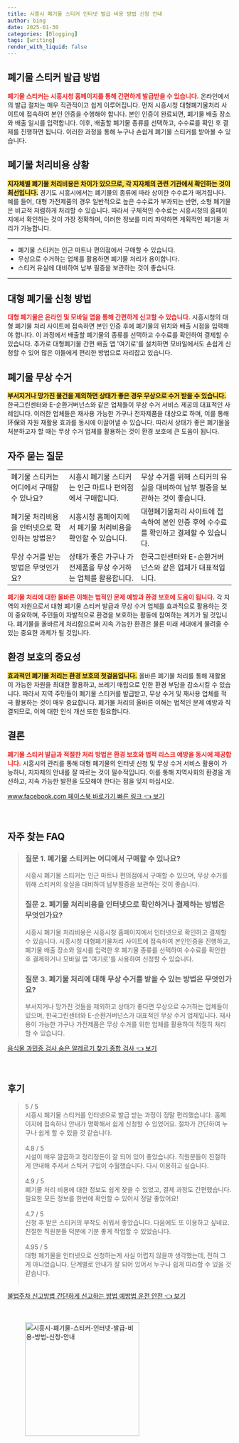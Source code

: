 ```yaml
---
title: 시흥시 폐기물 스티커 인터넷 발급 비용 방법 신청 안내
author: bing
date: 2025-01-30
categories: [Blogging]
tags: [writing]
render_with_liquid: false
---
```



<h2 id='폐기물_스티커_발급_방법'>폐기물 스티커 발급 방법</h2>

<p><b><span style="color: #ee2323;">폐기물 스티커는 시흥시청 홈페이지를 통해 간편하게 발급받을 수 있습니다.</span></b> 온라인에서의 발급 절차는 매우 직관적이고 쉽게 이루어집니다. 먼저 시흥시청 대형폐기물처리 사이트에 접속하여 본인 인증을 수행해야 합니다. 본인 인증이 완료되면, 폐기물 배출 장소와 배출 일시를 입력합니다. 이후, 배출할 폐기물 종류를 선택하고, 수수료를 확인 후 결제를 진행하면 됩니다. 이러한 과정을 통해 누구나 손쉽게 폐기물 스티커를 받아볼 수 있습니다.</p>

<h2 id='폐기물_처리비용_상황'>폐기물 처리비용 상황</h2>

<p><b><span style="background-color: #ffe066;">지자체별 폐기물 처리비용은 차이가 있으므로, 각 지자체의 관련 기관에서 확인하는 것이 최선입니다.</span></b> 경기도 시흥시에서는 폐기물의 종류에 따라 상이한 수수료가 매겨집니다. 예를 들어, 대형 가전제품의 경우 일반적으로 높은 수수료가 부과되는 반면, 소형 폐기물은 비교적 저렴하게 처리할 수 있습니다. 따라서 구체적인 수수료는 시흥시청의 홈페이지에서 확인하는 것이 가장 정확하며, 이러한 정보를 미리 파악하면 계획적인 폐기물 처리가 가능합니다.</p>

<hr />

<ul>
    <li>폐기물 스티커는 인근 마트나 편의점에서 구매할 수 있습니다.</li>
    <li>무상으로 수거하는 업체를 활용하면 폐기물 처리가 용이합니다.</li>
    <li>스티커 유실에 대비하여 납부 필증을 보관하는 것이 좋습니다.</li>
</ul>

<hr />

<h2 id='대형_폐기물_신청'>대형 폐기물 신청 방법</h2>

<p><b><span style="color: #ee2323;">대형 폐기물은 온라인 및 모바일 앱을 통해 간편하게 신고할 수 있습니다.</span></b> 시흥시청의 대형 폐기물 처리 사이트에 접속하면 본인 인증 후에 폐기물의 위치와 배출 시점을 입력해야 합니다. 이 과정에서 배출할 폐기물의 종류를 선택하고 수수료를 확인하여 결제할 수 있습니다. 추가로 대형폐기물 간편 배출 앱 '여기로'를 설치하면 모바일에서도 손쉽게 신청할 수 있어 많은 이들에게 편리한 방법으로 자리잡고 있습니다.</p>

<h2 id='폐기물_무상_수거'>폐기물 무상 수거</h2>

<p><b><span style="background-color: #ffe066;">부서지거나 망가진 물건을 제외하면 상태가 좋은 경우 무상으로 수거 받을 수 있습니다.</span></b> 한국그린센터와 E-순환거버넌스와 같은 업체들이 무상 수거 서비스 제공의 대표적인 사례입니다. 이러한 업체들은 재사용 가능한 가구나 전자제품을 대상으로 하며, 이를 통해环保와 자원 재활용 효과를 동시에 이끌어낼 수 있습니다. 따라서 상태가 좋은 폐기물을 처분하고자 할 때는 무상 수거 업체를 활용하는 것이 환경 보호에 큰 도움이 됩니다.</p>

<h2 id='자주_묻는_질문'>자주 묻는 질문</h2>

<table>
    <tr>
        <td>폐기물 스티커는 어디에서 구매할 수 있나요?</td>
        <td>시흥시 폐기물 스티커는 인근 마트나 편의점에서 구매합니다.</td>
        <td>무상 수거를 위해 스티커의 유실을 대비하여 납부 필증을 보관하는 것이 좋습니다.</td>
    </tr>
    <tr>
        <td>폐기물 처리비용을 인터넷으로 확인하는 방법은?</td>
        <td>시흥시청 홈페이지에서 폐기물 처리비용을 확인할 수 있습니다.</td>
        <td>대형폐기물처리 사이트에 접속하여 본인 인증 후에 수수료를 확인하고 결제할 수 있습니다.</td>
    </tr>
    <tr>
        <td>무상 수거를 받는 방법은 무엇인가요?</td>
        <td>상태가 좋은 가구나 가전제품을 무상 수거하는 업체를 활용합니다.</td>
        <td>한국그린센터와 E-순환거버넌스와 같은 업체가 대표적입니다.</td>
    </tr>
</table>

<p><b><span style="color: #ee2323;">폐기물 처리에 대한 올바른 이해는 법적인 문제 예방과 환경 보호에 도움이 됩니다.</span></b> 각 지역의 자원으로서 대형 폐기물 스티커 발급과 무상 수거 업체를 효과적으로 활용하는 것이 중요하며, 주민들이 자발적으로 환경을 보호하는 활동에 참여하는 계기가 될 것입니다. 폐기물을 올바르게 처리함으로써 지속 가능한 환경은 물론 미래 세대에게 물려줄 수 있는 중요한 과제가 될 것입니다.</p>

<h2 id='환경_보호_중요성'>환경 보호의 중요성</h2>

<p><b><span style="background-color: #ffe066;">효과적인 폐기물 처리는 환경 보호의 첫걸음입니다.</span></b> 올바른 폐기물 처리를 통해 재활용이 가능한 자원을 최대한 활용하고, 쓰레기 매립으로 인한 환경 부담을 감소시킬 수 있습니다. 따라서 지역 주민들이 폐기물 스티커를 발급받고, 무상 수거 및 재사용 업체를 적극 활용하는 것이 매우 중요합니다. 폐기물 처리의 올바른 이해는 법적인 문제 예방과 직결되므로, 이에 대한 인식 개선 또한 필요합니다.</p>

<h2 id='결론'>결론</h2>

<p><b><span style="color: #ee2323;">폐기물 스티커 발급과 적절한 처리 방법은 환경 보호와 법적 리스크 예방을 동시에 제공합니다.</span></b> 시흥시의 관리를 통해 대형 폐기물의 인터넷 신청 및 무상 수거 서비스 활용이 가능하니, 지자체의 안내를 잘 따르는 것이 필수적입니다. 이를 통해 지역사회의 환경을 개선하고, 지속 가능한 발전을 도모해야 한다는 점을 잊지 마십시오.</p>


<p><a class="click-button" title="www.facebook.com 페이스북 바로가기 빠른 링크" href="https://adkhouse.github.io/posts/www.facebook.com-%ED%8E%98%EC%9D%B4%EC%8A%A4%EB%B6%81-%EB%B0%94%EB%A1%9C%EA%B0%80%EA%B8%B0-%EB%B9%A0%EB%A5%B8-%EB%A7%81%ED%81%AC/" rel="dofollow">www.facebook.com 페이스북 바로가기 빠른 링크 👈 보기</a></p><br>
<h2 id='자주_찾는_FAQ'>자주 찾는 FAQ</h2>
<div itemscope="" itemtype="https://schema.org/FAQPage"> 
<blockquote> 
<div itemscope="" itemprop="mainEntity" itemtype="https://schema.org/Question"> 
<h3 itemprop="name">질문 1. 폐기물 스티커는 어디에서 구매할 수 있나요?</h3> 
<div itemscope="" itemprop="acceptedAnswer" itemtype="https://schema.org/Answer"> 
<span itemprop="text"> 
<p>시흥시 폐기물 스티커는 인근 마트나 편의점에서 구매할 수 있으며, 무상 수거를 위해 스티커의 유실을 대비하여 납부필증을 보관하는 것이 좋습니다.</p> 
</span> 
</div> 
</div> 

<div itemscope="" itemprop="mainEntity" itemtype="https://schema.org/Question"> 
<h3 itemprop="name">질문 2. 폐기물 처리비용을 인터넷으로 확인하거나 결제하는 방법은 무엇인가요?</h3> 
<div itemscope="" itemprop="acceptedAnswer" itemtype="https://schema.org/Answer"> 
<span itemprop="text"> 
<p>시흥시 폐기물 처리비용은 시흥시청 홈페이지에서 인터넷으로 확인하고 결제할 수 있습니다. 시흥시청 대형폐기물처리 사이트에 접속하여 본인인증을 진행하고, 폐기물 배출 장소와 일시를 입력한 후 폐기물 종류를 선택하여 수수료를 확인한 후 결제하거나 모바일 앱 '여기로'를 사용하여 신청할 수 있습니다.</p> 
</span> 
</div> 
</div> 

<div itemscope="" itemprop="mainEntity" itemtype="https://schema.org/Question"> 
<h3 itemprop="name">질문 3. 폐기물 처리에 대해 무상 수거를 받을 수 있는 방법은 무엇인가요?</h3> 
<div itemscope="" itemprop="acceptedAnswer" itemtype="https://schema.org/Answer"> 
<span itemprop="text"> 
<p>부서지거나 망가진 것들을 제외하고 상태가 좋다면 무상으로 수거하는 업체들이 있으며, 한국그린센터와 E-순환거버넌스가 대표적인 무상 수거 업체입니다. 재사용이 가능한 가구나 가전제품은 무상 수거를 위한 업체를 활용하여 적절히 처리할 수 있습니다.</p> 
</span> 
</div> 
</div> 
</blockquote> 
</div>
<p><a class="click-button" title="음식물 과민증 검사 숨은 알레르기 찾기 종합 검사" href="https://adkhouse.github.io/posts/%EC%9D%8C%EC%8B%9D%EB%AC%BC-%EA%B3%BC%EB%AF%BC%EC%A6%9D-%EA%B2%80%EC%82%AC-%EC%88%A8%EC%9D%80-%EC%95%8C%EB%A0%88%EB%A5%B4%EA%B8%B0-%EC%B0%BE%EA%B8%B0-%EC%A2%85%ED%95%A9-%EA%B2%80%EC%82%AC/" rel="dofollow">음식물 과민증 검사 숨은 알레르기 찾기 종합 검사 👈 보기</a></p><br>
<h2 id='후기'>후기</h2>
<div itemscope itemtype="https://schema.org/Product">
  <blockquote>
  <div itemprop="review" itemscope itemtype="https://schema.org/Review">
      <div itemprop="reviewRating" itemscope itemtype="https://schema.org/Rating"> <span itemprop="ratingValue">5</span> / <span itemprop="bestRating">5</span> </div>
      <span itemprop="reviewBody">시흥시 폐기물 스티커를 인터넷으로 발급 받는 과정이 정말 편리했습니다. 홈페이지에 접속하니 안내가 명확해서 쉽게 신청할 수 있었어요. 절차가 간단하여 누구나 쉽게 할 수 있을 것 같습니다.</span>
  </div>
  <br>
  <div itemprop="review" itemscope itemtype="https://schema.org/Review">
      <div itemprop="reviewRating" itemscope itemtype="https://schema.org/Rating"> <span itemprop="ratingValue">4.8</span> / <span itemprop="bestRating">5</span> </div>
      <span itemprop="reviewBody">시설이 매우 깔끔하고 정리정돈이 잘 되어 있어 좋았습니다. 직원분들이 친절하게 안내해 주셔서 스틱커 구입이 수월했습니다. 다시 이용하고 싶습니다.</span>
  </div>
  <br>
  <div itemprop="review" itemscope itemtype="https://schema.org/Review">
      <div itemprop="reviewRating" itemscope itemtype="https://schema.org/Rating"> <span itemprop="ratingValue">4.9</span> / <span itemprop="bestRating">5</span> </div>
      <span itemprop="reviewBody">폐기물 처리 비용에 대한 정보도 쉽게 찾을 수 있었고, 결제 과정도 간편했습니다. 필요한 모든 정보를 한번에 확인할 수 있어서 정말 좋았어요!</span>
  </div>
  <br>
  <div itemprop="review" itemscope itemtype="https://schema.org/Review">
      <div itemprop="reviewRating" itemscope itemtype="https://schema.org/Rating"> <span itemprop="ratingValue">4.7</span> / <span itemprop="bestRating">5</span> </div>
      <span itemprop="reviewBody">신청 후 받은 스티커의 부착도 쉬워서 좋았습니다. 다음에도 또 이용하고 싶네요. 친절한 직원분들 덕분에 기분 좋게 작업할 수 있었습니다.</span>
  </div>
  <br>
  <div itemprop="review" itemscope itemtype="https://schema.org/Review">
      <div itemprop="reviewRating" itemscope itemtype="https://schema.org/Rating"> <span itemprop="ratingValue">4.95</span> / <span itemprop="bestRating">5</span> </div>
      <span itemprop="reviewBody">대형 폐기물을 인터넷으로 신청하는게 사실 어렵지 않을까 생각했는데, 전혀 그게 아니었습니다. 단계별로 안내가 잘 되어 있어서 누구나 쉽게 따라할 수 있을 것 같습니다.</span>
  </div>
  <br>
  </blockquote>
</div>
<p><a class="click-button" title="불법주차 신고방법 간단하게 신고하는 방법 예방법 운전 안전" href="https://adkhouse.github.io/posts/%EB%B6%88%EB%B2%95%EC%A3%BC%EC%B0%A8-%EC%8B%A0%EA%B3%A0%EB%B0%A9%EB%B2%95-%EA%B0%84%EB%8B%A8%ED%95%98%EA%B2%8C-%EC%8B%A0%EA%B3%A0%ED%95%98%EB%8A%94-%EB%B0%A9%EB%B2%95-%EC%98%88%EB%B0%A9%EB%B2%95-%EC%9A%B4%EC%A0%84-%EC%95%88%EC%A0%84/" rel="dofollow">불법주차 신고방법 간단하게 신고하는 방법 예방법 운전 안전 👈 보기</a></p><br>
<figure class="image"><img src="https://adkhouse.github.io/assets/img/thumbnail/시흥시-폐기물-스티커-인터넷-발급-비용-방법-신청-안내.webp" alt="시흥시-폐기물-스티커-인터넷-발급-비용-방법-신청-안내" width="256" height="256"></figure>